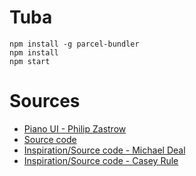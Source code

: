 # Tuba

```
npm install -g parcel-bundler
npm install
npm start
```

# Sources

* [Piano UI - Philip Zastrow](https://codepen.io/zastrow/pen/oDBki)
* [Source code](https://galactic.ink/midi-js/)
* [Inspiration/Source code - Michael Deal](https://github.com/mudcube)
* [Inspiration/Source code - Casey Rule](http://www.caseyrule.com/projects/piano/)
